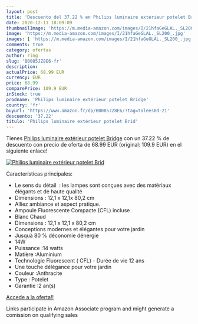 ```yaml
---
layout: post
title: 'Descuento del 37.22 % en Philips luminaire extérieur potelet Brid'
date: 2020-12-11 18:09:09
thumbnailImage: 'https://m.media-amazon.com/images/I/21hfaGeGLAL._SL200_.jpg'
image: 'https://m.media-amazon.com/images/I/21hfaGeGLAL._SL200_.jpg'
images: [ 'https://m.media-amazon.com/images/I/21hfaGeGLAL._SL200_.jpg' ]
comments: true
category: ofertas
author: ring
slug: 'B0085JZ8E6-fr'
description:
actualPrice: 68.99 EUR
currency: EUR
price: 68.99
comparePrice: 109.9 EUR
inStock: true
prodname: 'Philips luminaire extérieur potelet Bridge'
country: 'fr'
buyurl: 'https://www.amazon.fr/dp/B0085JZ8E6/?tag=tolees0d-21'
descuento: '37.22'
titulo: 'Philips luminaire extérieur potelet Brid'
---
```


Tienes [Philips luminaire extérieur potelet Bridge](https://www.amazon.fr/dp/B0085JZ8E6/?tag=tolees0d-21) con un 37.22 % de descuento con precio de oferta de 68.99 EUR (original: 109.9 EUR) en el siguiente enlace!

[![Philips luminaire extérieur potelet Brid](https://m.media-amazon.com/images/I/21hfaGeGLAL._SL200_.jpg)](https://www.amazon.fr/dp/B0085JZ8E6/?tag=tolees0d-21)

Características principales:

- Le sens du détail  : les lampes sont conçues avec des matériaux élégants et de haute qualité
- Dimensions : 12,1 x 12,1x 80,2 cm
- Alliez ambiance et aspect pratique.
- Ampoule Fluorescente Compacte (CFL) incluse
- Blanc Chaud
- Dimensions : 12,1 x 12,1 x 80,2 cm
- Conceptions modernes et élégantes pour votre jardin
- Jusquà 80 % déconomie dénergie
- 14W
- Puissance :14 watts
- Matière :Aluminium
- Technologie Fluorescent ( CFL) - Durée de vie 12 ans
- Une touche délégance pour votre jardin
- Couleur :Anthracite
- Type : Potelet
- Garantie :2 an(s)

[Accede a la oferta!!](https://www.amazon.fr/dp/B0085JZ8E6/?tag=tolees0d-21)

Links participate in Amazon Associate program and might generate a comission on qualifying sales


